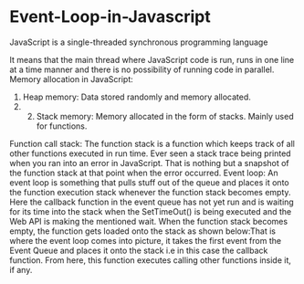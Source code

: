 # Event-Loop-in-Javascript


JavaScript is a single-threaded synchronous programming language

It means that the main thread where JavaScript code is run, runs in one line at a time manner and there is no possibility of running code in parallel.
Memory allocation in JavaScript:

1) Heap memory: Data stored randomly and memory allocated.
2) 2) Stack memory: Memory allocated in the form of stacks. Mainly used for functions.

Function call stack: The function stack is a function which keeps track of all other functions executed in run time. Ever seen a stack trace being printed when you ran into an error in JavaScript. That is nothing but a snapshot of the function stack at that point when the error occurred.
Event loop: An event loop is something that pulls stuff out of the queue and places it onto the function execution stack whenever the function stack becomes empty.
Here the callback function in the event queue has not yet run and is waiting for its time into the stack when the SetTimeOut() is being executed and the Web API is making the mentioned wait. When the function stack becomes empty, the function gets loaded onto the stack as shown below:That is where the event loop comes into picture, it takes the first event from the Event Queue and places it onto the stack i.e in this case the callback function. From here, this function executes calling other functions inside it, if any.
